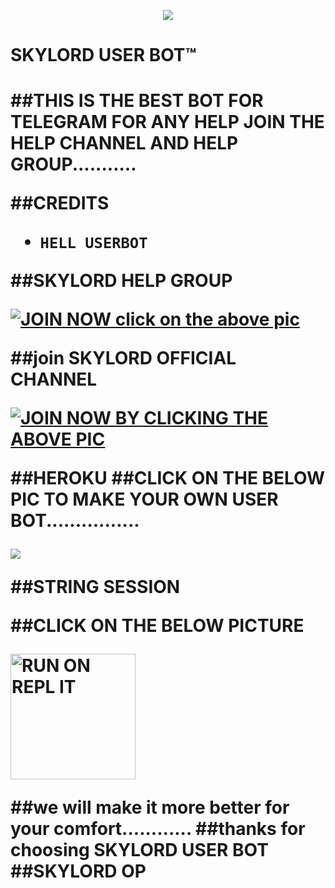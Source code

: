 <p align="center">
<img src="https://telegra.ph/file/3f79ca923137a181ab4c3.jpg" </p>

 </p>
<p align="center"><h1>SKYLORD USER BOT™<h1>
  
  ##THIS IS THE BEST BOT FOR TELEGRAM FOR ANY HELP JOIN THE HELP CHANNEL AND HELP GROUP...........
  
  ##CREDITS 
  - `HELL USERBOT`
  
  
  
  
  
  ##SKYLORD HELP GROUP 
  
  
  
  
  
  
  <p align="centre"><a href="https://t.me/SKYLORD-OP_help_chat?template=https://t.me/PSKYLORD-OP_help_chat"> <img src="https://telegra.ph/file/984dba80e475adbf135b5.jpg" alt="JOIN NOW click on the above pic"/></a></p>



##join SKYLORD OFFICIAL CHANNEL





<p align="centre"><a href="https://t.me/SKYLORD-OP_userbot_channel?template=https://t.me/SKYLORD-OP_userbot_channel"> <img src="https://telegra.ph/file/79fff9ec9113485f74e93.jpg" alt="JOIN NOW BY CLICKING THE ABOVE PIC "/></a></p>





##HEROKU
##CLICK ON THE BELOW PIC TO MAKE YOUR OWN USER BOT................

<a href="https://dashboard.heroku.com/new?template=https://github.com/SKYLORD-OP-op/SKYLORD-OP_op/blob/master"><img src="https://telegra.ph/file/04707e81a7c8875a1bd1c.jpg"></a>



##STRING SESSION

##CLICK ON THE BELOW PICTURE






<p align="centre"><a href="https://repl.it/@userbot2/SKYLORD-OPstringsession"> <img src="https://telegra.ph/file/58d69f11540b9f6a20f5f.jpg" alt="RUN ON REPL IT " width="200" height="200.200"/></a></p>





##we will make it more better for your comfort............
##thanks for choosing SKYLORD USER BOT 
##SKYLORD OP

